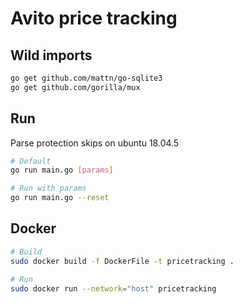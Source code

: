 # Avito price tracking

## Wild imports
```bash
go get github.com/mattn/go-sqlite3
go get github.com/gorilla/mux
```

## Run
Parse protection skips on ubuntu 18.04.5
```bash
# Default
go run main.go [params]

# Run with params
go run main.go --reset
```

## Docker
```bash
# Build
sudo docker build -f DockerFile -t pricetracking .

# Run
sudo docker run --network="host" pricetracking
```